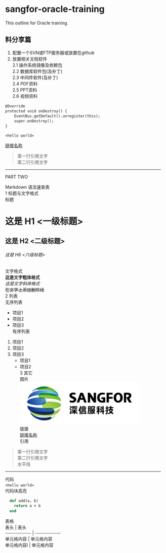 # sangfor-oracle-training  
This outline for Oracle training.  
## 料分享篇  
1. 配置一个SVN或FTP服务器或放置在github  
2. 放置相关文档软件  
	2.1 操作系统镜像及依赖包  
	2.2 数据库软件包(及补丁)  
	2.3 中间件软件(及补丁)  
	2.4 PDF资料  
	2.5 PPT资料  
	2.6 视频资料  

```
@Override
protected void onDestroy() {
    EventBus.getDefault().unregister(this);
    super.onDestroy();
}
```  

`<hello world>` 

[链接名称](https://www.baidu.com/)  

> 第一行引用文字  
> 第二行引用文字  

****

PART TWO

Markdown 语法速查表  
1 标题与文字格式  
标题  
# 这是 H1 <一级标题>  
## 这是 H2 <二级标题>  
###### 这是 H6 <六级标题>  
文字格式  
**这是文字粗体格式**  
*这是文字斜体格式*  
~~在文字上添加删除线~~  
2 列表  
无序列表  
* 项目1  
* 项目2  
* 项目3  
有序列表  
1. 项目1  
2. 项目2  
3. 项目3  
   * 项目1  
   * 项目2  
3 其它  
图片  
![图片名称](https://github.com/jaychinag/sangfor-oracle-training/blob/master/sxf.png)  
链接  
[链接名称](http://gitcafe.com)  
引用  
> 第一行引用文字  
> 第二行引用文字  
水平线  
***  
代码  
`<hello world>`  
代码块高亮  
```ruby  
  def add(a, b)  
    return a + b  
  end  
```  
表格  
  表头  | 表头  
  ------------- | -------------  
 单元格内容  | 单元格内容  
 单元格内容l  | 单元格内容  

